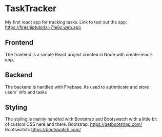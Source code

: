 # TaskTracker
My first react app for tracking tasks.
Link to test out the app: https://fireshiptutorial-71e6c.web.app
## Frontend
The frontend is a simple React project created in Node with create-react-app.
## Backend
The backend is handled with Firebase. Its used to authnticate and store users' info and tasks
## Styling
The styling is mainly handled with Bootstrap and Bootswatch with a little bit of custom CSS here and there.
Bootstrap: https://getbootstrap.com/
Bootswatch: https://bootswatch.com/

